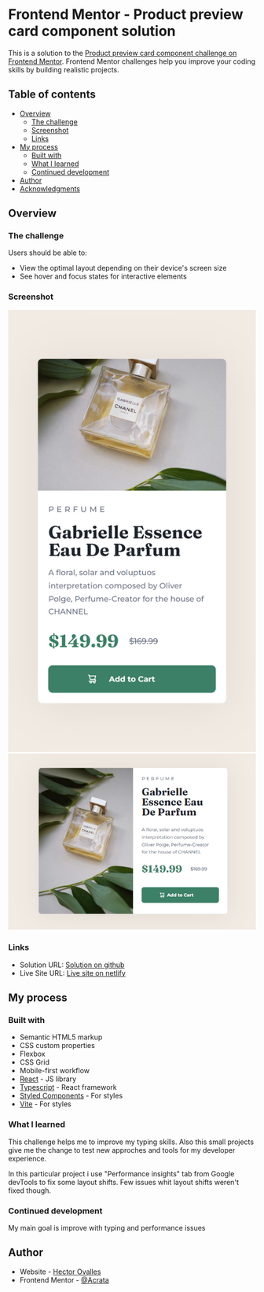 # Frontend Mentor - Product preview card component solution

This is a solution to the [Product preview card component challenge on Frontend Mentor](https://www.frontendmentor.io/challenges/product-preview-card-component-GO7UmttRfa). Frontend Mentor challenges help you improve your coding skills by building realistic projects. 

## Table of contents

- [Overview](#overview)
  - [The challenge](#the-challenge)
  - [Screenshot](#screenshot)
  - [Links](#links)
- [My process](#my-process)
  - [Built with](#built-with)
  - [What I learned](#what-i-learned)
  - [Continued development](#continued-development)
- [Author](#author)
- [Acknowledgments](#acknowledgments)


## Overview

### The challenge

Users should be able to:

- View the optimal layout depending on their device's screen size
- See hover and focus states for interactive elements

### Screenshot

![](./src/assets/mobile-ss.png)
![](./src/assets/desktop-ss.png)


### Links

- Solution URL: [Solution on github](https://github.com/Acrata/Product-preview-card-component)
- Live Site URL: [Live site on netlify](https://curious-chaja-f5e06c.netlify.app/)

## My process

### Built with

- Semantic HTML5 markup
- CSS custom properties
- Flexbox
- CSS Grid
- Mobile-first workflow
- [React](https://reactjs.org/) - JS library
- [Typescript](https://www.typescriptlang.org/) - React framework
- [Styled Components](https://styled-components.com/) - For styles
- [Vite](https://vitejs.dev/) - For styles


### What I learned

This challenge helps me to improve my typing skills. Also this small projects give me the change to test new approches and tools for my developer experience.

In this particular project i use "Performance insights" tab from Google devTools to fix some layout shifts. Few issues whit layout shifts weren't fixed though.

### Continued development

My main goal is improve with typing and performance issues

## Author

- Website - [Hector Ovalles](https://github.com/Acrata)
- Frontend Mentor - [@Acrata](https://www.frontendmentor.io/profile/Acrata)

